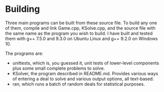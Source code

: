 # Building

Three main programs can be built from these source file.  To build any one of them,
compile and link Game.cpp, KSolve.cpp, and the source file with the same name as
the program you wish to build. I have built and tested them with g++ 7.5.0 and 9.3.0 on Ubuntu
Linux and g++ 9.2.0 on Windows 10.  

The programs are:

* unittests, which is, you guessed it, unit tests of lower-level components plus some small complete problems to solve.
* KSolver, the program described in README.md.  Provides various ways of entering a deal to solve and various output options, all text-based.
* ran, which runs a batch of random deals for statistical purposes.
